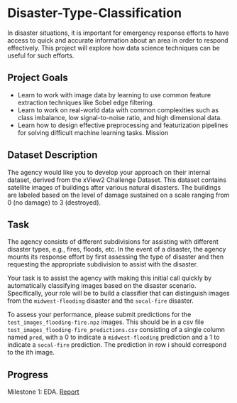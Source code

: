 # Disaster-Type-Classification
In disaster situations, it is important for emergency response efforts to have access to quick and accurate information about an area in order to respond effectively. This project will explore how data science techniques can be useful for such efforts.

## Project Goals
* Learn to work with image data by learning to use common feature extraction techniques like Sobel edge filtering.
* Learn to work on real-world data with common complexities such as class imbalance, low signal-to-noise ratio, and high dimensional data.
* Learn how to design effective preprocessing and featurization pipelines for solving difficult machine learning tasks.
Mission

## Dataset Description
The agency would like you to develop your approach on their internal dataset, derived from the xView2 Challenge Dataset. This dataset contains satellite images of buildings after various natural disasters. The buildings are labeled based on the level of damage sustained on a scale ranging from 0 (no damage) to 3 (destroyed).

## Task
The agency consists of different subdivisions for assisting with different disaster types, e.g., fires, floods, etc. In the event of a disaster, the agency mounts its response effort by first assessing the type of disaster and then requesting the appropriate subdivision to assist with the disaster.

Your task is to assist the agency with making this initial call quickly by automatically classifying images based on the disaster scenario. Specifically, your role will be to build a classifier that can distinguish images from the `midwest-flooding` disaster and the `socal-fire` disaster.

To assess your performance, please submit predictions for the `test_images_flooding-fire.npz` images. This should be in a csv file `test_images_flooding-fire_predictions.csv` consisting of a single column named `pred`, with a 0 to indicate a `midwest-flooding` prediction and a 1 to indicate a `socal-fire` prediction. The prediction in row i should correspond to the ith image.

## Progress
Milestone 1: EDA. [Report](https://docs.google.com/document/d/1RUBewmjUfKPpRcgTdssZq3jhmc9AIs0d26-glOFoRA0/edit?tab=t.0#heading=h.qs13alwirz8x)